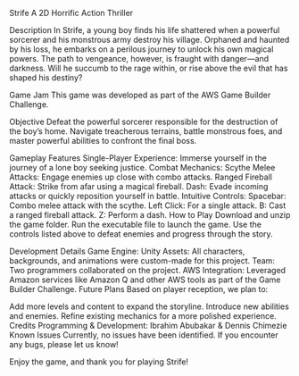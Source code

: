 Strife
A 2D Horrific Action Thriller

Description
In Strife, a young boy finds his life shattered when a powerful sorcerer and his monstrous army destroy his village. Orphaned and haunted by his loss, he embarks on a perilous journey to unlock his own magical powers. The path to vengeance, however, is fraught with danger—and darkness. Will he succumb to the rage within, or rise above the evil that has shaped his destiny?

Game Jam
This game was developed as part of the AWS Game Builder Challenge.

Objective
Defeat the powerful sorcerer responsible for the destruction of the boy’s home. Navigate treacherous terrains, battle monstrous foes, and master powerful abilities to confront the final boss.

Gameplay Features
Single-Player Experience: Immerse yourself in the journey of a lone boy seeking justice.
Combat Mechanics:
Scythe Melee Attacks: Engage enemies up close with combo attacks.
Ranged Fireball Attack: Strike from afar using a magical fireball.
Dash: Evade incoming attacks or quickly reposition yourself in battle.
Intuitive Controls:
Spacebar: Combo melee attack with the scythe.
Left Click: For a single attack.
B: Cast a ranged fireball attack.
Z: Perform a dash.
How to Play
Download and unzip the game folder.
Run the executable file to launch the game.
Use the controls listed above to defeat enemies and progress through the story.

Development Details
Game Engine: Unity
Assets: All characters, backgrounds, and animations were custom-made for this project.
Team:
Two programmers collaborated on the project.
AWS Integration:
Leveraged Amazon services like Amazon Q and other AWS tools as part of the Game Builder Challenge.
Future Plans
Based on player reception, we plan to:

Add more levels and content to expand the storyline.
Introduce new abilities and enemies.
Refine existing mechanics for a more polished experience.
Credits
Programming & Development: Ibrahim Abubakar & Dennis Chimezie
Known Issues
Currently, no issues have been identified. If you encounter any bugs, please let us know!

Enjoy the game, and thank you for playing Strife!
